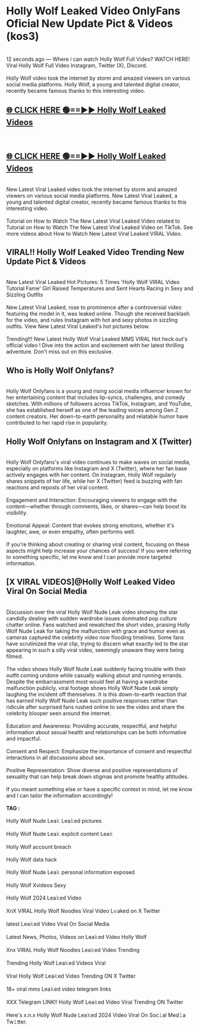 # Holly Wolf Leaked Video OnlyFans Oficial New Update Pict & Videos (kos3)
<br>
12 seconds ago — Where i can watch Holly Wolf Full Video? WATCH HERE! Viral Holly Wolf Full Video Instagram, Twitter (X), Discord.
<br><br>
Holly Wolf video took the internet by storm and amazed viewers on various social media platforms. Holly Wolf, a young and talented digital creator, recently became famous thanks to this interesting video.
<br>
<h2><a href="https://play.trustnlinepharmacy.us?title=Holly_Wolf">🌐 CLICK HERE 🟢==►► Holly Wolf Leaked Videos</a></h2>
<br>
<h2><a href="https://play.trustnlinepharmacy.us?title=Holly_Wolf">🌐 CLICK HERE 🟢==►► Holly Wolf Leaked Videos</a></h2>
<br>
New Latest Viral Leaked video took the internet by storm and amazed viewers on various social media platforms. New Latest Viral Leaked, a young and talented digital creator, recently became famous thanks to this interesting video.
<br><br>
Tutorial on How to Watch The New Latest Viral Leaked Video related to Tutorial on How to Watch The New Latest Viral Leaked Video on TikTok. See more videos about How to Watch New Latest Viral Leaked VIRAL Video.
<br>
<h2>VIRAL!! Holly Wolf Leaked Video Trending New Update Pict & Videos</h2>
<br>
New Latest Viral Leaked Hot Pictures: 5 Times 'Holly Wolf VIRAL Video Tutorial Fame' Girl Raised Temperatures and Sent Hearts Racing in Sexy and Sizzling Outfits
<br><br>
New Latest Viral Leaked, rose to prominence after a controversial video featuring the model in it, was leaked online. Though she received backlash for the video, and rules Instagram with hot and sexy photos in sizzling outfits. View New Latest Viral Leaked's hot pictures below.
<br><br>
Trending!!! New Latest Holly Wolf Viral Leaked MMS VIRAL Hot heck out's official video ! Dive into the action and excitement with her latest thrilling adventure. Don't miss out on this exclusive.
<br>
<h2>Who is Holly Wolf Onlyfans?</h2>
<br>
Holly Wolf Onlyfans is a young and rising social media influencer known for her entertaining content that includes lip-syncs, challenges, and comedy sketches. With millions of followers across TikTok, Instagram, and YouTube, she has established herself as one of the leading voices among Gen Z content creators. Her down-to-earth personality and relatable humor have contributed to her rapid rise in popularity.
<br>
<h2>Holly Wolf Onlyfans on Instagram and X (Twitter)</h2>
<br>
Holly Wolf Onlyfans's viral video continues to make waves on social media, especially on platforms like Instagram and X (Twitter), where her fan base actively engages with her content. On Instagram, Holly Wolf regularly shares snippets of her life, while her X (Twitter) feed is buzzing with fan reactions and reposts of her viral content.
<br><br>
Engagement and Interaction: Encouraging viewers to engage with the content—whether through comments, likes, or shares—can help boost its visibility.
<br><br>
Emotional Appeal: Content that evokes strong emotions, whether it's laughter, awe, or even empathy, often performs well.
<br><br>
If you're thinking about creating or sharing viral content, focusing on these aspects might help increase your chances of success! If you were referring to something specific, let me know and I can provide more targeted information.
<br>
<h2>[X VIRAL VIDEOS]@Holly Wolf Leaked Video Viral On Social Media</h2>
<br>
Discussion over the viral Holly Wolf Nude Leak video showing the star candidly dealing with sudden wardrobe issues dominated pop culture chatter online. Fans watched and rewatched the short video, praising Holly Wolf Nude Leak for taking the malfunction with grace and humor even as cameras captured the celebrity video now flooding timelines. Some fans have scrutinized the viral clip, trying to discern what exactly led to the star appearing in such a silly viral video, seemingly unaware they were being filmed.
<br><br>
The video shows Holly Wolf Nude Leak suddenly facing trouble with their outfit coming undone while casually walking about and running errands. Despite the embarrassment most would feel at having a wardrobe malfunction publicly, viral footage shows Holly Wolf Nude Leak simply laughing the incident off themselves. It is this down-to-earth reaction that has earned Holly Wolf Nude Leak such positive responses rather than ridicule after surprised fans rushed online to see the video and share the celebrity blooper seen around the internet.
<br><br>
Education and Awareness: Providing accurate, respectful, and helpful information about sexual health and relationships can be both informative and impactful.
<br><br>
Consent and Respect: Emphasize the importance of consent and respectful interactions in all discussions about sex.
<br><br>
Positive Representation: Show diverse and positive representations of sexuality that can help break down stigmas and promote healthy attitudes.
<br><br>
If you meant something else or have a specific context in mind, let me know and I can tailor the information accordingly!
<br><br>
<strong>TAG :</strong>
<br><br>
Holly Wolf Nude Lea𝚔 Lea𝚔ed pictures
<br><br>
Holly Wolf Nude Lea𝚔 explicit content Lea𝚔
<br><br>
Holly Wolf account breach
<br><br>
Holly Wolf data hack
<br><br>
Holly Wolf Nude Lea𝚔 personal information exposed
<br><br>
Holly Wolf Xvideos Sexy
<br><br>
Holly Wolf 2024 Lea𝚔ed Video
<br><br>
XnX VIRAL Holly Wolf Noodles Viral Video L𝚎aked on X Twitter
<br><br>
latest Lea𝚔ed Video Viral On Social Media
<br><br>
Latest News, Photos, Videos on Lea𝚔ed Video Holly Wolf
<br><br>
Xnx VIRAL Holly Wolf Noodles Lea𝚔ed Video Trending
<br><br>
Trending Holly Wolf Lea𝚔ed Videos Viral
<br><br>
Viral Holly Wolf Lea𝚔ed Video Trending ON X Twitter
<br><br>
18+ viral mms Lea𝚔ed video telegram links
<br><br>
XXX Telegram LINK!! Holly Wolf Lea𝚔ed Video Viral Trending ON Twitter
<br><br>
Here's x.n.x Holly Wolf Nude Lea𝚔ed 2024 Video Viral On Soc𝚒al Med𝚒a Tw𝚒tter.